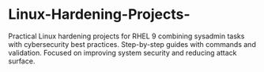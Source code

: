 # Linux-Hardening-Projects-
Practical Linux hardening projects for RHEL 9 combining sysadmin tasks with cybersecurity best practices. Step-by-step guides with commands and validation. Focused on improving system security and reducing attack surface.
